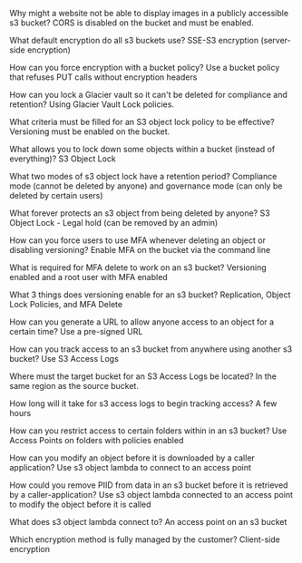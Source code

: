 Why might a website not be able to display images in a publicly accessible s3 bucket?
CORS is disabled on the bucket and must be enabled.

What default encryption do all s3 buckets use?
SSE-S3 encryption (server-side encryption)

How can you force encryption with a bucket policy?
Use a bucket policy that refuses PUT calls without encryption headers

How can you lock a Glacier vault so it can't be deleted for compliance and retention?
Using Glacier Vault Lock policies.

What criteria must be filled for an S3 object lock policy to be effective?
Versioning must be enabled on the bucket.

What allows you to lock down some objects within a bucket (instead of everything)?
S3 Object Lock

What two modes of s3 object lock have a retention period?
Compliance mode (cannot be deleted by anyone) and governance mode (can only be deleted by certain users)

What forever protects an s3 object from being deleted by anyone?
S3 Object Lock - Legal hold (can be removed by an admin)

How can you force users to use MFA whenever deleting an object or disabling versioning?
Enable MFA on the bucket via the command line

What is required for MFA delete to work on an s3 bucket?
Versioning enabled and a root user with MFA enabled

What 3 things does versioning enable for an s3 bucket?
Replication, Object Lock Policies, and MFA Delete

How can you generate a URL to allow anyone access to an object for a certain time?
Use a pre-signed URL

How can you track access to an s3 bucket from anywhere using another s3 bucket?
Use S3 Access Logs

Where must the target bucket for an S3 Access Logs be located?
In the same region as the source bucket.

How long will it take for s3 access logs to begin tracking access?
A few hours

How can you restrict access to certain folders within in an s3 bucket?
Use Access Points on folders with policies enabled

How can you modify an object before it is downloaded by a caller application?
Use s3 object lambda to connect to an access point

How could you remove PIID from data in an s3 bucket before it is retrieved by a caller-application?
Use s3 object lambda connected to an access point to modify the object before it is called

What does s3 object lambda connect to?
An access point on an s3 bucket

Which encryption method is fully managed by the customer?
Client-side encryption

